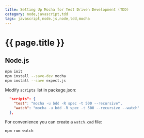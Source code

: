```yaml
---
title: Setting Up Mocha for Test Driven Development (TDD)
category: node,javascript,tdd
tags: javascript,node.js,node,tdd,mocha
---
```


# {{ page.title }}

## Node.js

```bash
npm init
npm install --save-dev mocha
npm install --save expect.js
```

Modify `scripts` list in package.json:
```json
  "scripts": {
    "test": "mocha -u bdd -R spec -t 500 --recursive",
    "watch": "mocha -u bdd -R spec -t 500 --recursive --watch"
  },
```

For convenience you can create a `watch.cmd` file:

```bat
npm run watch
```




